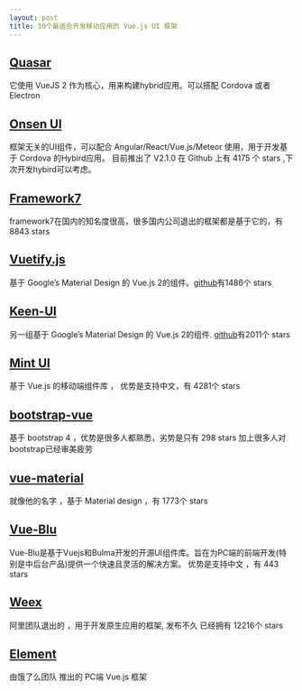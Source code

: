 ```yaml
---
layout: post
title: 10个最适合开发移动应用的 Vue.js UI 框架
---
```

## [Quasar](https://github.com/quasarframework/quasar)

它使用 VueJS 2 作为核心，用来构建hybrid应用。可以搭配 Cordova 或者 Electron 

## [Onsen UI](https://onsen.io/vue/)

框架无关的UI组件，可以配合 Angular/React/Vue.js/Meteor 使用，用于开发基于 Cordova 的Hybird应用。
目前推出了 V2.1.0 在 Github 上有 4175 个 stars ,下次开发hybird可以考虑。

## [Framework7](https://framework7.io/)

framework7在国内的知名度很高，很多国内公司退出的框架都是基于它的，有 8843 stars

## [Vuetify.js](https://vuetifyjs.com/)

基于 Google’s Material Design  的 Vue.js 2的组件。[github](https://github.com/vuetifyjs/vuetify)有1486个 stars

## [Keen-UI](https://josephuspaye.github.io/Keen-UI/#/ui-alert)

另一组基于 Google’s Material Design  的 Vue.js 2的组件. [github](https://github.com/JosephusPaye/Keen-UI)有2011个 stars

## [Mint UI](https://mint-ui.github.io/#!/zh-cn)

基于 Vue.js 的移动端组件库 ， 优势是支持中文，有 4281个 stars

## [bootstrap-vue](https://github.com/bootstrap-vue/bootstrap-vue)

基于 bootstrap 4 ，优势是很多人都熟悉，劣势是只有 298 stars 加上很多人对 bootstrap已经审美疲劳

## [vue-material](https://github.com/marcosmoura/vue-material)

就像他的名字 ，基于 Material design  ，有 1773个 stars

## [Vue-Blu](https://chenz24.github.io/vue-blu/#/)

Vue-Blu是基于Vuejs和Bulma开发的开源UI组件库。旨在为PC端的前端开发(特别是中后台产品)提供一个快速且灵活的解决方案。
优势是支持中文 ，有 443 stars

## [Weex](https://weex-project.io/)

阿里团队退出的 ，用于开发原生应用的框架, 发布不久 已经拥有 12216个 stars

## [Element](http://element.eleme.io/#/en-US/)

由饿了么团队 推出的 PC端 Vue.js 框架



